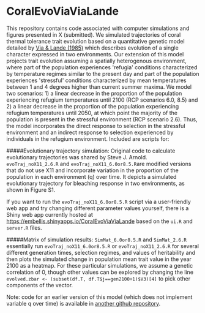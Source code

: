 # CoralEvoViaViaLande

This repository contains code associated with computer simulations and figures presented in X (submitted).  We simulated trajectories of coral thermal tolerance trait evolution based on a quantitative genetic model detailed by [Via & Lande (1985)](http://www.jstor.org/stable/2408649) which describes evolution of a single character expressed in two environments.  Our extension of this model projects trait evolution assuming a spatially heterogenous environment, where part of the population experiences 'refugia' conditions characterized by temperature regimes similar to the present day and part of the population experiences 'stressful' conditions characterized by mean temperatures between 1 and 4 degrees higher than current summer maxima.  We model two scenarios: 1) a linear decrease in the proportion of the population experiencing refugium temperatures until 2100 (RCP scenarios 6.0, 8.5) and 2) a linear decrease in the proportion of the population experiencing refugium temperatures until 2050, at which point the majority of the population is present in the stressful environment (RCP scenario 2.6).  Thus, the model incorporates the direct response to selection in the stressful environment and an indirect response to selection experienced by individuals in the refugium environment.  Included are scripts for:

#####Evolutionary trajectory simulation:
Original code to calculate evolutionary trajectories was shared by Steve J. Arnold.  `evoTraj_noX11_2.6.R` and `evoTraj_noX11_6.0or8.5.R`are modified versions that do not use X11 and incorporate variation in the proportion of the population in each environment (q) over time.  It depicts a simulated evolutionary trajectory for bleaching response in two environments, as shown in Figure S1.

If you want to run the `evoTraj_noX11_6.0or8.5.R` script via a user-friendly web app and try changing different parameter values yourself, there is a Shiny web app currently hosted at https://embellis.shinyapps.io/CoralEvoViaViaLande based on the `ui.R` and `server.R` files.

#####Matrix of simulation results:
`SimMat_6.0or8.5.R` and `SimMat_2.6.R` essentially run `evoTraj_noX11_6.0or8.5.R` or `evoTraj_noX11_2.6.R` for several different generation times, selection regimes, and values of heritability and then plots the simulated change in population mean trait value in the year 2100 as a heatmap.  For these particular simulations, we assume a genetic correlation of 0, though other values can be explored by changing the line `evolved.zbar <- (subset(df.T, df.T$j==gen2100+1)$V3)[4]` to pick other components of the vector.

Note: code for an earlier version of this model (which does not implement variable q over time) is available in [another github repository](https://github.com/em-bellis/bleachingevolution).
